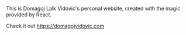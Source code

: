 This is Domagoj Lalk Vidovic's personal website, created with the magic provided by React.

Check it out https://domagojvidovic.com
